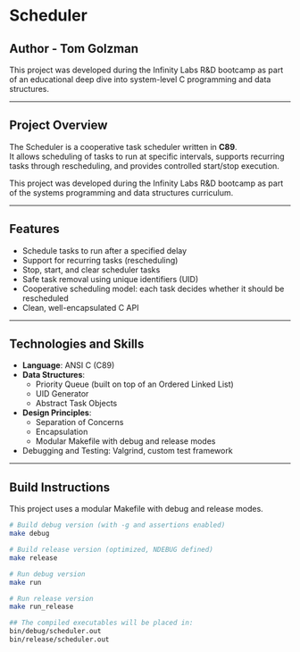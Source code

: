 # Scheduler

## Author - Tom Golzman
This project was developed during the Infinity Labs R&D bootcamp as part of an educational deep dive into system-level C programming and data structures.

---

## Project Overview
The Scheduler is a cooperative task scheduler written in **C89**.  
It allows scheduling of tasks to run at specific intervals, supports recurring tasks through rescheduling, and provides controlled start/stop execution.

This project was developed during the Infinity Labs R&D bootcamp as part of the systems programming and data structures curriculum.

---

## Features
- Schedule tasks to run after a specified delay
- Support for recurring tasks (rescheduling)
- Stop, start, and clear scheduler tasks
- Safe task removal using unique identifiers (UID)
- Cooperative scheduling model: each task decides whether it should be rescheduled
- Clean, well-encapsulated C API

---

## Technologies and Skills
- **Language**: ANSI C (C89)
- **Data Structures**:
  - Priority Queue (built on top of an Ordered Linked List)
  - UID Generator
  - Abstract Task Objects
- **Design Principles**:
  - Separation of Concerns
  - Encapsulation
  - Modular Makefile with debug and release modes
- Debugging and Testing: Valgrind, custom test framework

---

## Build Instructions
This project uses a modular Makefile with debug and release modes.

```bash
# Build debug version (with -g and assertions enabled)
make debug

# Build release version (optimized, NDEBUG defined)
make release

# Run debug version
make run

# Run release version
make run_release

## The compiled executables will be placed in:
bin/debug/scheduler.out
bin/release/scheduler.out

```